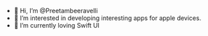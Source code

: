 - 👋 Hi, I’m @Preetambeeravelli
- 👀 I’m interested in developing interesting apps for apple devices.
- 🌱 I’m currently loving Swift UI
<!-- - 💞️ I’m looking to collaborate on ...
- 📫 How to reach me ... -->

<!---
Preetambeeravelli/Preetambeeravelli is a ✨ special ✨ repository because its `README.md` (this file) appears on your GitHub profile.
You can click the Preview link to take a look at your changes.
--->

